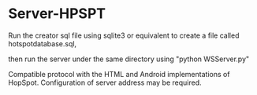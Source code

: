 Server-HPSPT
============

Run the creator sql file using sqlite3 or equivalent to create a file called hotspotdatabase.sql,

then run the server under the same directory using "python WSServer.py"

Compatible protocol with the HTML and Android implementations of HopSpot. Configuration of server address may be required.
